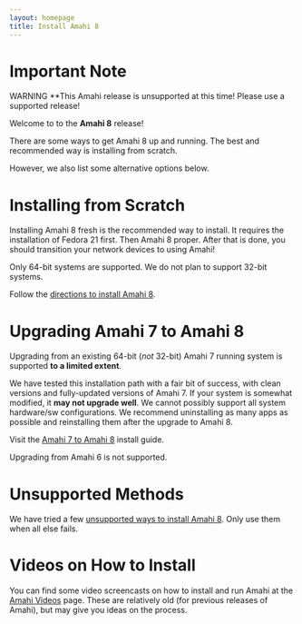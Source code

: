 ```yaml
---
layout: homepage
title: Install Amahi 8
---
```


# Important Note

<span class="label label-important">WARNING</span>
**This Amahi release is unsupported at this time! Please use a supported release!

Welcome to to the **Amahi 8** release!

There are some ways to get Amahi 8 up and running. The best and recommended way is installing from scratch.

However, we also list some alternative options below.

# Installing from Scratch

Installing Amahi 8 fresh is the recommended way to install. It requires the installation of Fedora 21 first. Then Amahi 8 proper. After that is done, you should transition your network devices to using Amahi!

Only 64-bit systems are supported. We do not plan to support 32-bit systems.

Follow the [directions to install Amahi 8](https://wiki.amahi.org/index.php/Amahi_8_Install).

# Upgrading Amahi 7 to Amahi 8

Upgrading from an existing 64-bit (_not_ 32-bit) Amahi 7 running system is supported **to a limited extent**.

We have tested this installation path with a fair bit of success, with clean versions and fully-updated versions of Amahi 7. If your system is somewhat modified, it **may not upgrade well**. We cannot possibly support all system hardware/sw configurations. We recommend uninstalling as many apps as possible and reinstalling them after the upgrade to Amahi 8.

Visit the [Amahi 7 to Amahi 8](https://wiki.amahi.org/index.php/Amahi_8_Upgrade) install guide.

Upgrading from Amahi 6 is not supported.

# Unsupported Methods

We have tried a few [unsupported ways to install Amahi 8](https://wiki.amahi.org/index.php/Amahi_8_install_via_unsupported_methods). Only use them when all else fails.

# Videos on How to Install

You can find some video screencasts on how to install and run Amahi at the [Amahi Videos](https://www.amahi.org/videos) page.
These are relatively old (for previous releases of Amahi), but may give you ideas on the process.
